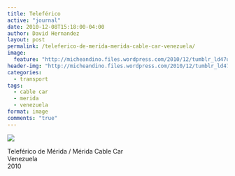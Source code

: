 ```yaml
---
title: Teleférico
active: "journal"
date: 2010-12-08T15:18:00-04:00
author: David Hernandez
layout: post
permalink: /teleferico-de-merida-merida-cable-car-venezuela/
image:
  feature: "http://micheandino.files.wordpress.com/2010/12/tumblr_ld47uds0am1qzqummo1_1280.jpg"
header-img: "http://micheandino.files.wordpress.com/2010/12/tumblr_ld47uds0am1qzqummo1_1280.jpg"
categories:
  - transport
tags:
  - cable car
  - merida
  - venezuela
format: image
comments: "true"
---
```

<a href="http://micheandino.files.wordpress.com/2010/12/tumblr_ld47uds0am1qzqummo1_1280.jpg" class="popup"  title="Teleférico de Mérida" data-caption="© 2010 by David Hernández">
<img src="http://micheandino.files.wordpress.com/2010/12/tumblr_ld47uds0am1qzqummo1_1280.jpg"></a>

Teleférico de Mérida / Mérida Cable Car<br>
Venezuela<br>
2010
